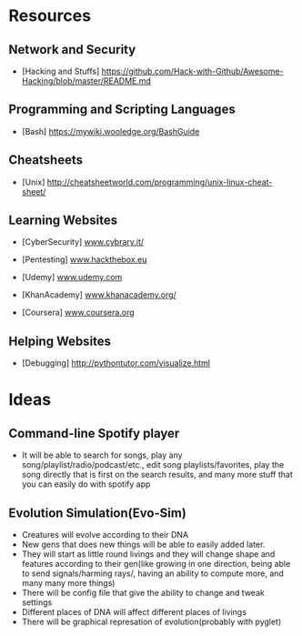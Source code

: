 # Resources

## Network and Security
* [Hacking and Stuffs] https://github.com/Hack-with-Github/Awesome-Hacking/blob/master/README.md

## Programming and Scripting Languages 
* [Bash] https://mywiki.wooledge.org/BashGuide

## Cheatsheets
* [Unix] http://cheatsheetworld.com/programming/unix-linux-cheat-sheet/

## Learning Websites
* [CyberSecurity] www.cybrary.it/

* [Pentesting] www.hackthebox.eu

* [Udemy] www.udemy.com

* [KhanAcademy] www.khanacademy.org/

* [Coursera] www.coursera.org
## Helping Websites
* [Debugging] http://pythontutor.com/visualize.html

# Ideas

## Command-line Spotify player
* It will be able to search for songs, play any song/playlist/radio/podcast/etc., edit song playlists/favorites, play the song directly that is first on the search results, and many more stuff that you can easily do with spotify app

## Evolution Simulation(Evo-Sim)
* Creatures will evolve according to their DNA
* New gens that does new things will be able to easily added later.
* They will start as little round livings and they will change shape and features according to their gen(like growing in one direction, being able to send signals/harming rays/, having an ability to compute more, and many many more things)
* There will be config file that give the ability to change and tweak settings
* Different places of DNA will affect different places of livings
* There will be graphical represation of evolution(probably with pyglet)
